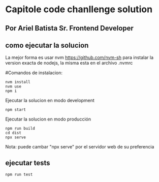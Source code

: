 # Capitole code chanllenge solution
## Por Ariel Batista Sr. Frontend Developer

## como ejecutar la solucion

La mejor forma es usar nvm <a>https://github.com/nvm-sh</a> para instalar la version exacta de nodejs, la misma esta en el archivo .nvmrc

#Comandos de instalacion:
```
nvm install
nvm use
npm i
```

Ejecutar la solucion en modo development
```
npm start
```

Ejecutar la solucion en modo producción
```
npm run build
cd dist
npx serve
```
Nota: puede cambar "npx serve" por el servidor web de su preferencia

## ejecutar tests

```
npm run test
```
